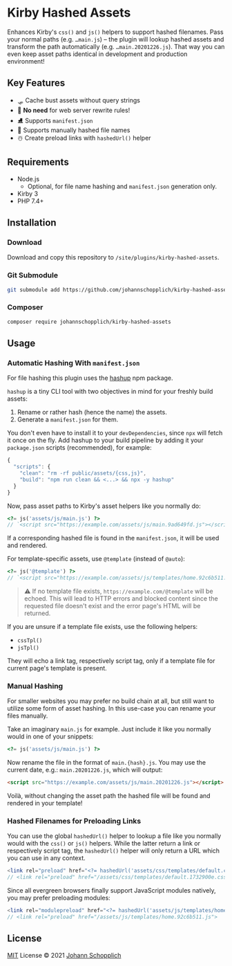# Kirby Hashed Assets

Enhances Kirby's `css()` and `js()` helpers to support hashed filenames. Pass your normal paths (e.g. `…main.js`) – the plugin will lookup hashed assets and transform the path automatically (e.g. `…main.20201226.js`). That way you can even keep asset paths identical in development and production environment!

## Key Features

- 🛷 Cache bust assets without query strings
- 🎢 **No need** for web server rewrite rules!
- ⛸ Supports `manifest.json`
- 🎿 Supports manually hashed file names
- ☃️ Create preload links with `hashedUrl()` helper

## Requirements

- Node.js
  - Optional, for file name hashing and `manifest.json` generation only.
- Kirby 3
- PHP 7.4+

## Installation

### Download

Download and copy this repository to `/site/plugins/kirby-hashed-assets`.

### Git Submodule

```bash
git submodule add https://github.com/johannschopplich/kirby-hashed-assets.git site/plugins/kirby-hashed-assets
```

### Composer

```bash
composer require johannschopplich/kirby-hashed-assets
```

## Usage

### Automatic Hashing With `manifest.json`

For file hashing this plugin uses the [hashup](https://github.com/johannschopplich/hashup) npm package.

`hashup` is a tiny CLI tool with two objectives in mind for your freshly build assets:

1. Rename or rather hash (hence the name) the assets.
2. Generate a `manifest.json` for them.

You don't even have to install it to your `devDependencies`, since `npx` will fetch it once on the fly. Add hashup to your build pipeline by adding it your `package.json` scripts (recommended), for example:

```js
{
  "scripts": {
    "clean": "rm -rf public/assets/{css,js}",
    "build": "npm run clean && <...> && npx -y hashup"
  }
}
```

Now, pass asset paths to Kirby's asset helpers like you normally do:

```php
<?= js('assets/js/main.js') ?>
// `<script src="https://example.com/assets/js/main.9ad649fd.js"></script>
```

If a corresponding hashed file is found in the `manifest.json`, it will be used and rendered.

For template-specific assets, use `@template` (instead of `@auto`):

```php
<?= js('@template') ?>
// `<script src="https://example.com/assets/js/templates/home.92c6b511.js"></script>`
```

> ⚠️ If no template file exists, `https://example.com/@template` will be echoed. This will lead to HTTP errors and blocked content since the requested file doesn't exist and the error page's HTML will be returned.

If you are unsure if a template file exists, use the following helpers:

- `cssTpl()`
- `jsTpl()`

They will echo a link tag, respectively script tag, only if a template file for current page's template is present.

### Manual Hashing

For smaller websites you may prefer no build chain at all, but still want to utilize some form of asset hashing. In this use-case you can rename your files manually.

Take an imaginary `main.js` for example. Just include it like you normally would in one of your snippets:

```php
<?= js('assets/js/main.js') ?>
```

Now rename the file in the format of `main.{hash}.js`. You may use the current date, e.g.: `main.20201226.js`, which will output:

```html
<script src="https://example.com/assets/js/main.20201226.js"></script>
```

Voilà, without changing the asset path the hashed file will be found and rendered in your template!

### Hashed Filenames for Preloading Links

You can use the global `hashedUrl()` helper to lookup a file like you normally would with the `css()` or `js()` helpers. While the latter return a link or respectively script tag, the `hashedUrl()` helper will only return a URL which you can use in any context.

```php
<link rel="preload" href="<?= hashedUrl('assets/css/templates/default.css') ?>" as="style">
// <link rel="preload" href="/assets/css/templates/default.1732900e.css" as="style">
```

Since all evergreen browsers finally support JavaScript modules natively, you may prefer preloading modules:

```php
<link rel="modulepreload" href="<?= hashedUrl('assets/js/templates/home.js') ?>">
// <link rel="preload" href="/assets/js/templates/home.92c6b511.js">
```

## License

[MIT](./LICENSE) License © 2021 [Johann Schopplich](https://github.com/johannschopplich)
